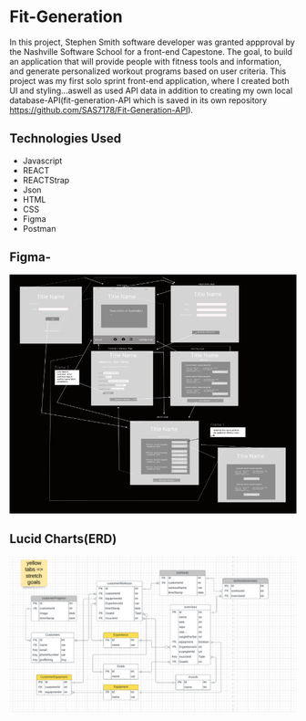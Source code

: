 # Fit-Generation

In this project, Stephen Smith software developer was granted appproval by the Nashville Software School for a front-end Capestone. The goal, to build an application that will provide people with fitness tools and information, and generate personalized workout programs based on user criteria. This project was my first solo sprint front-end application, where I created both UI and styling...aswell as used API data in addition to creating my own local database-API(fit-generation-API which is saved in its own repository https://github.com/SAS7178/Fit-Generation-API).


## Technologies Used

- Javascript
- REACT
- REACTStrap
- Json
- HTML
- CSS
- Figma
- Postman

## Figma- 
![](https://github.com/SAS7178/fit-generation/blob/main/images/FigmaWireframe%20FitGen.png?raw=true)

## Lucid Charts(ERD)
![](https://github.com/SAS7178/fit-generation/blob/main/images/Lucid%20ERD.png?raw=true)


